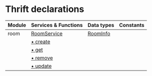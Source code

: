 # Thrift declarations

| Module | Services & Functions                                 | Data types                          | Constants |
| ------ | ---------------------------------------------------- | ----------------------------------- | --------- |
| room   | [RoomService](room.md#service-roomservice)           | [RoomInfo](room.md#struct-roominfo) |           |
|        | [ &bull; create](room.md#function-roomservicecreate) |                                     |           |
|        | [ &bull; get](room.md#function-roomserviceget)       |                                     |           |
|        | [ &bull; remove](room.md#function-roomserviceremove) |                                     |           |
|        | [ &bull; update](room.md#function-roomserviceupdate) |                                     |           |
